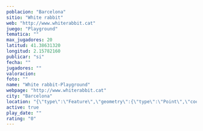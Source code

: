 ```yaml
---
poblacion: "Barcelona"
sitio: "White rabbit"
web: "http://www.whiterabbit.cat"
juego: "Playground"
tematica: ""
max_jugadores: 20
latitud: 41.38631320
longitud: 2.15782160
publicar: "si"
fecha: ""
jugadores: ""
valoracion: 
foto: ""
name: "White rabbit-Playground"
webpage: "http://www.whiterabbit.cat"
city: "Barcelona"
location: "{\"type\":\"Feature\",\"geometry\":{\"type\":\"Point\",\"coordinates\":[41.3863132,2.1578216]}}"
active: true
play_date: ""
rating: "0"
---
```

